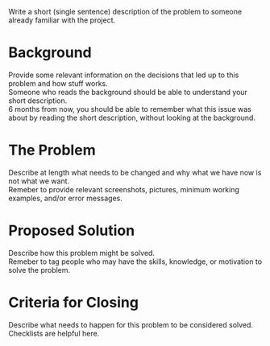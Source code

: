 Write a short (single sentence) description of the problem to someone already familiar with the project.

# Background
Provide some relevant information on the decisions that led up to this problem and how stuff works.  
Someone who reads the background should be able to understand your short description.  
6 months from now, you should be able to remember what this issue was about by reading the short description, without looking at the background.

# The Problem
Describe at length what needs to be changed and why what we have now is not what we want.  
Remeber to provide relevant screenshots, pictures, minimum working examples, and/or error messages.

# Proposed Solution
Describe how this problem might be solved.  
Remeber to tag people who may have the skills, knowledge, or motivation to solve the problem.

# Criteria for Closing
Describe what needs to happen for this problem to be considered solved.  
Checklists are helpful here. 
